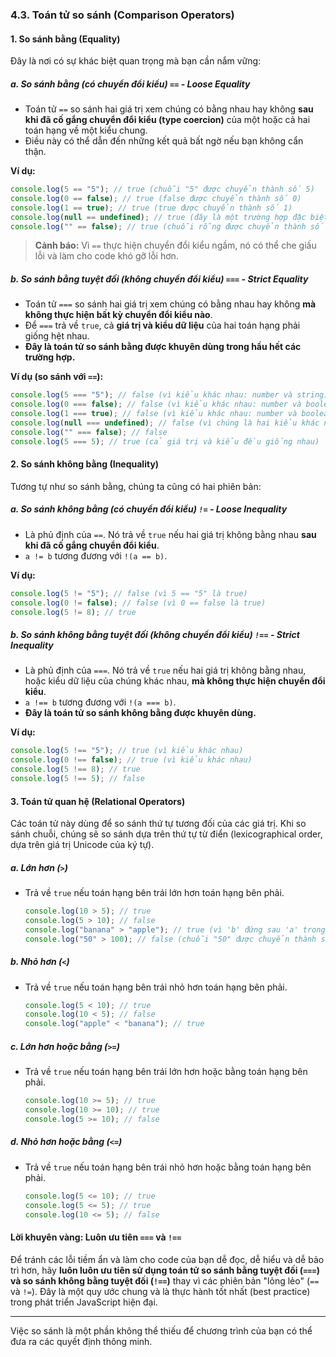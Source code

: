 ### **4.3. Toán tử so sánh (Comparison Operators)**

#### **1. So sánh bằng (Equality)**

Đây là nơi có sự khác biệt quan trọng mà bạn cần nắm vững:

##### **a. So sánh bằng (có chuyển đổi kiểu) `==` - Loose Equality**

- Toán tử `==` so sánh hai giá trị xem chúng có bằng nhau hay không **sau khi đã cố gắng chuyển đổi kiểu (type coercion)** của một hoặc cả hai toán hạng về một kiểu chung.
- Điều này có thể dẫn đến những kết quả bất ngờ nếu bạn không cẩn thận.

**Ví dụ:**

```javascript
console.log(5 == "5"); // true (chuỗi "5" được chuyển thành số 5)
console.log(0 == false); // true (false được chuyển thành số 0)
console.log(1 == true); // true (true được chuyển thành số 1)
console.log(null == undefined); // true (đây là một trường hợp đặc biệt)
console.log("" == false); // true (chuỗi rỗng được chuyển thành số 0, false cũng là 0)
```

> **Cảnh báo:** Vì `==` thực hiện chuyển đổi kiểu ngầm, nó có thể che giấu lỗi và làm cho code khó gỡ lỗi hơn.

##### **b. So sánh bằng tuyệt đối (không chuyển đổi kiểu) `===` - Strict Equality**

- Toán tử `===` so sánh hai giá trị xem chúng có bằng nhau hay không **mà không thực hiện bất kỳ chuyển đổi kiểu nào**.
- Để `===` trả về `true`, cả **giá trị và kiểu dữ liệu** của hai toán hạng phải giống hệt nhau.
- **Đây là toán tử so sánh bằng được khuyên dùng trong hầu hết các trường hợp.**

**Ví dụ (so sánh với `==`):**

```javascript
console.log(5 === "5"); // false (vì kiểu khác nhau: number và string)
console.log(0 === false); // false (vì kiểu khác nhau: number và boolean)
console.log(1 === true); // false (vì kiểu khác nhau: number và boolean)
console.log(null === undefined); // false (vì chúng là hai kiểu khác nhau)
console.log("" === false); // false
console.log(5 === 5); // true (cả giá trị và kiểu đều giống nhau)
```

#### **2. So sánh không bằng (Inequality)**

Tương tự như so sánh bằng, chúng ta cũng có hai phiên bản:

##### **a. So sánh không bằng (có chuyển đổi kiểu) `!=` - Loose Inequality**

- Là phủ định của `==`. Nó trả về `true` nếu hai giá trị không bằng nhau **sau khi đã cố gắng chuyển đổi kiểu**.
- `a != b` tương đương với `!(a == b)`.

**Ví dụ:**

```javascript
console.log(5 != "5"); // false (vì 5 == "5" là true)
console.log(0 != false); // false (vì 0 == false là true)
console.log(5 != 8); // true
```

##### **b. So sánh không bằng tuyệt đối (không chuyển đổi kiểu) `!==` - Strict Inequality**

- Là phủ định của `===`. Nó trả về `true` nếu hai giá trị không bằng nhau, hoặc kiểu dữ liệu của chúng khác nhau, **mà không thực hiện chuyển đổi kiểu**.
- `a !== b` tương đương với `!(a === b)`.
- **Đây là toán tử so sánh không bằng được khuyên dùng.**

**Ví dụ:**

```javascript
console.log(5 !== "5"); // true (vì kiểu khác nhau)
console.log(0 !== false); // true (vì kiểu khác nhau)
console.log(5 !== 8); // true
console.log(5 !== 5); // false
```

#### **3. Toán tử quan hệ (Relational Operators)**

Các toán tử này dùng để so sánh thứ tự tương đối của các giá trị. Khi so sánh chuỗi, chúng sẽ so sánh dựa trên thứ tự từ điển (lexicographical order, dựa trên giá trị Unicode của ký tự).

##### **a. Lớn hơn (`>`)**

- Trả về `true` nếu toán hạng bên trái lớn hơn toán hạng bên phải.
  ```javascript
  console.log(10 > 5); // true
  console.log(5 > 10); // false
  console.log("banana" > "apple"); // true (vì 'b' đứng sau 'a' trong bảng chữ cái)
  console.log("50" > 100); // false (chuỗi "50" được chuyển thành số 50)
  ```

##### **b. Nhỏ hơn (`<`)**

- Trả về `true` nếu toán hạng bên trái nhỏ hơn toán hạng bên phải.
  ```javascript
  console.log(5 < 10); // true
  console.log(10 < 5); // false
  console.log("apple" < "banana"); // true
  ```

##### **c. Lớn hơn hoặc bằng (`>=`)**

- Trả về `true` nếu toán hạng bên trái lớn hơn hoặc bằng toán hạng bên phải.
  ```javascript
  console.log(10 >= 5); // true
  console.log(10 >= 10); // true
  console.log(5 >= 10); // false
  ```

##### **d. Nhỏ hơn hoặc bằng (`<=`)**

- Trả về `true` nếu toán hạng bên trái nhỏ hơn hoặc bằng toán hạng bên phải.
  ```javascript
  console.log(5 <= 10); // true
  console.log(5 <= 5); // true
  console.log(10 <= 5); // false
  ```

#### **Lời khuyên vàng: Luôn ưu tiên `===` và `!==`**

Để tránh các lỗi tiềm ẩn và làm cho code của bạn dễ đọc, dễ hiểu và dễ bảo trì hơn, hãy **luôn luôn ưu tiên sử dụng toán tử so sánh bằng tuyệt đối (`===`) và so sánh không bằng tuyệt đối (`!==`)** thay vì các phiên bản "lỏng lẻo" (`==` và `!=`). Đây là một quy ước chung và là thực hành tốt nhất (best practice) trong phát triển JavaScript hiện đại.

---

Việc so sánh là một phần không thể thiếu để chương trình của bạn có thể đưa ra các quyết định thông minh.
